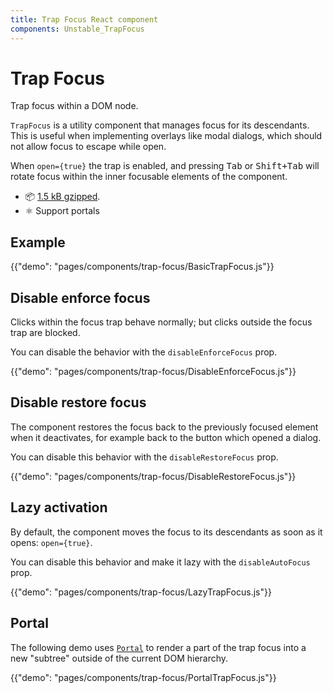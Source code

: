 ```yaml
---
title: Trap Focus React component
components: Unstable_TrapFocus
---
```


# Trap Focus

<p class="description">Trap focus within a DOM node.</p>

`TrapFocus` is a utility component that manages focus for its descendants.
This is useful when implementing overlays like modal dialogs, which should not allow focus to escape while open.

When `open={true}` the trap is enabled, and pressing <kbd>Tab</kbd> or <kbd>Shift+Tab</kbd> will rotate focus within the inner focusable elements of the component.

- 📦 [1.5 kB gzipped](https://material-ui.com/size-snapshot).
- ⚛️ Support portals

## Example

{{"demo": "pages/components/trap-focus/BasicTrapFocus.js"}}

## Disable enforce focus

Clicks within the focus trap behave normally; but clicks outside the focus trap are blocked.

You can disable the behavior with the `disableEnforceFocus` prop.

{{"demo": "pages/components/trap-focus/DisableEnforceFocus.js"}}

## Disable restore focus

The component restores the focus back to the previously focused element when it deactivates, for example back to the button which opened a dialog.

You can disable this behavior with the `disableRestoreFocus` prop.

{{"demo": "pages/components/trap-focus/DisableRestoreFocus.js"}}

## Lazy activation

By default, the component moves the focus to its descendants as soon as it opens: `open={true}`.

You can disable this behavior and make it lazy with the `disableAutoFocus` prop.

{{"demo": "pages/components/trap-focus/LazyTrapFocus.js"}}

## Portal

The following demo uses [`Portal`](/components/portal/) to render a part of the trap focus into a new "subtree" outside of the current DOM hierarchy.

{{"demo": "pages/components/trap-focus/PortalTrapFocus.js"}}
